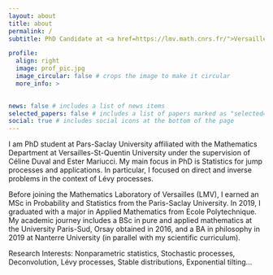 ```yaml
---
layout: about
title: about
permalink: /
subtitle: PhD Candidate at <a href=https://lmv.math.cnrs.fr/">Versailles Mathematics Laboratory</a> (Paris-Saclay University)

profile:
  align: right
  image: prof_pic.jpg
  image_circular: false # crops the image to make it circular
  more_info: >
  

news: false # includes a list of news items
selected_papers: false # includes a list of papers marked as "selected={true}"
social: true # includes social icons at the bottom of the page
---
```


I am PhD student at Pars-Saclay University affiliated with the Mathematics Department at Versailles-St-Quentin University under the supervision of Céline Duval and Ester Mariucci. My main focus in PhD is Statistics for jump processes and applications. In particular, I focused on direct and inverse problems in the context of Lévy processes. 

Before joining the Mathematics Laboratory of Versailles (LMV), I earned an MSc in Probability and Statistics from the Paris-Saclay University. In 2019, I graduated with a major in Applied Mathematics from Ecole Polytechnique. My academic journey includes a BSc in pure and applied mathematics at the University Paris-Sud, Orsay obtained in 2016, and a BA in philosophy in 2019 at Nanterre University (in parallel with my scientific curriculum).

Research Interests: Nonparametric statistics, Stochastic processes, Deconvolution, Lévy processes, Stable distributions, Exponential tilting...


